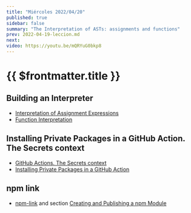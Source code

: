 ```yaml
---
title: "Miércoles 2022/04/20"
published: true
sidebar: false
summary: "The Interpretation of ASTs: assignments and functions"
prev: 2022-04-19-leccion.md
next: 
video: https://youtu.be/mQRYuG0bkp8
---
```


# {{ $frontmatter.title }}

## Building an Interpreter

* [Interpretation of Assignment Expressions](/temas/interpretation/assignment-interpretation.html#l-values-and-r-values)
* [Function Interpretation](/temas/interpretation/function-interpretation.html)

## Installing Private Packages in a GitHub Action. The Secrets context

* [GitHub Actions. The Secrets context](/temas/introduccion-a-javascript/github-actions.html#the-secrets-context)
* [Installing Private Packages in a GitHub Action](/temas/introduccion-a-javascript/creating-and-publishing-npm-module.html#installing-private-packages-in-a-github-action)

## npm link

* [npm-link](https://docs.npmjs.com/cli/v8/commands/npm-link) and section [Creating and Publishing a npm Module](/temas/introduccion-a-javascript/creating-and-publishing-npm-module.md)

